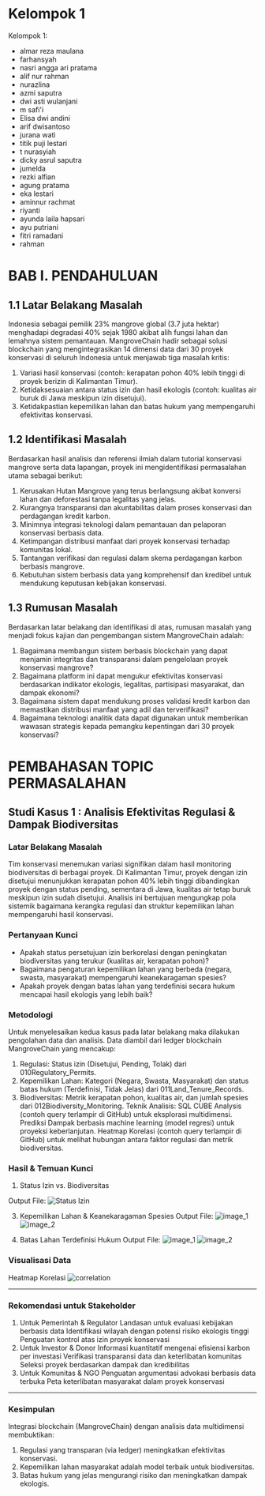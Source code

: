 # Kelompok 1
Kelompok 1:
- almar reza maulana
- farhansyah
- nasri angga ari pratama
- alif nur rahman
- nurazlina
- azmi saputra
- dwi asti wulanjani
- m safi'i
- Elisa dwi andini
- arif dwisantoso
- jurana wati
- titik puji lestari
- t nurasyiah
- dicky asrul saputra
- jumelda
- rezki alfian
- agung pratama
- eka lestari
- aminnur rachmat
- riyanti
- ayunda laila hapsari
- ayu putriani
- fitri ramadani
- rahman

# BAB I. PENDAHULUAN
## 1.1 Latar Belakang Masalah

Indonesia sebagai pemilik 23% mangrove global (3.7 juta hektar) menghadapi degradasi 40% sejak 1980 akibat alih fungsi lahan dan lemahnya sistem pemantauan. 
MangroveChain hadir sebagai solusi blockchain yang mengintegrasikan 14 dimensi data dari 30 proyek konservasi di seluruh Indonesia untuk menjawab tiga masalah kritis:
1. Variasi hasil konservasi (contoh: kerapatan pohon 40% lebih tinggi di proyek berizin di Kalimantan Timur).
2. Ketidaksesuaian antara status izin dan hasil ekologis (contoh: kualitas air buruk di Jawa meskipun izin disetujui).
3. Ketidakpastian kepemilikan lahan dan batas hukum yang mempengaruhi efektivitas konservasi.

## 1.2 Identifikasi Masalah
Berdasarkan hasil analisis dan referensi ilmiah dalam tutorial konservasi mangrove serta data lapangan, proyek ini mengidentifikasi permasalahan utama sebagai berikut:
1. Kerusakan Hutan Mangrove yang terus berlangsung akibat konversi lahan dan deforestasi tanpa legalitas yang jelas.
2. Kurangnya transparansi dan akuntabilitas dalam proses konservasi dan perdagangan kredit karbon.
3. Minimnya integrasi teknologi dalam pemantauan dan pelaporan konservasi berbasis data.
4. Ketimpangan distribusi manfaat dari proyek konservasi terhadap komunitas lokal.
5. Tantangan verifikasi dan regulasi dalam skema perdagangan karbon berbasis mangrove.
6. Kebutuhan sistem berbasis data yang komprehensif dan kredibel untuk mendukung keputusan kebijakan konservasi.

## 1.3 Rumusan Masalah
Berdasarkan latar belakang dan identifikasi di atas, rumusan masalah yang menjadi fokus kajian dan pengembangan sistem MangroveChain adalah:
1. Bagaimana membangun sistem berbasis blockchain yang dapat menjamin integritas dan transparansi dalam pengelolaan proyek konservasi mangrove?
2. Bagaimana platform ini dapat mengukur efektivitas konservasi berdasarkan indikator ekologis, legalitas, partisipasi masyarakat, dan dampak ekonomi?
3. Bagaimana sistem dapat mendukung proses validasi kredit karbon dan memastikan distribusi manfaat yang adil dan terverifikasi?
4. Bagaimana teknologi analitik data dapat digunakan untuk memberikan wawasan strategis kepada pemangku kepentingan dari 30 proyek konservasi?

# PEMBAHASAN TOPIC PERMASALAHAN

## Studi Kasus 1 : Analisis Efektivitas Regulasi & Dampak Biodiversitas

### Latar Belakang Masalah
Tim konservasi menemukan variasi signifikan dalam hasil monitoring biodiversitas di berbagai proyek. Di Kalimantan Timur, proyek dengan izin disetujui menunjukkan kerapatan pohon 40% lebih tinggi dibandingkan proyek dengan status pending, sementara di Jawa, kualitas air tetap buruk meskipun izin sudah disetujui. Analisis ini bertujuan mengungkap pola sistemik bagaimana kerangka regulasi dan struktur kepemilikan lahan mempengaruhi hasil konservasi.

### Pertanyaan Kunci
- Apakah status persetujuan izin berkorelasi dengan peningkatan biodiversitas yang terukur (kualitas air, kerapatan pohon)?
- Bagaimana pengaturan kepemilikan lahan yang berbeda (negara, swasta, masyarakat) mempengaruhi keanekaragaman spesies?
- Apakah proyek dengan batas lahan yang terdefinisi secara hukum mencapai hasil ekologis yang lebih baik?

### Metodologi
Untuk menyelesaikan kedua kasus pada latar belakang maka dilakukan pengolahan data dan analisis. 
Data diambil dari ledger blockchain MangroveChain yang mencakup:
1. Regulasi: Status izin (Disetujui, Pending, Tolak) dari 010Regulatory_Permits.
2. Kepemilikan Lahan: Kategori (Negara, Swasta, Masyarakat) dan status batas hukum (Terdefinisi, Tidak Jelas) dari 011Land_Tenure_Records.
3. Biodiversitas: Metrik kerapatan pohon, kualitas air, dan jumlah spesies dari 012Biodiversity_Monitoring.
Teknik Analisis:
SQL CUBE Analysis (contoh query terlampir di GitHub) untuk eksplorasi multidimensi.
Prediksi Dampak berbasis machine learning (model regresi) untuk proyeksi keberlanjutan.
Heatmap Korelasi (contoh query terlampir di GitHub) untuk melihat hubungan antara faktor regulasi dan metrik biodiversitas.

### Hasil & Temuan Kunci
1. Status Izin vs. Biodiversitas

Output File:
![Status Izin](https://github.com/nurazlina-4/MangroveChain-Conservation-Analytics/blob/main/images/Status_Izin.PNG)

3. Kepemilikan Lahan & Keanekaragaman Spesies
Output File:
![image_1](https://github.com/nurazlina-4/MangroveChain-Conservation-Analytics/blob/main/images/output_1-12.PNG)
![image_2](https://github.com/nurazlina-4/MangroveChain-Conservation-Analytics/blob/main/images/output_13-30.PNG)

4. Batas Lahan Terdefinisi Hukum
Output File:
![image_1](https://github.com/nurazlina-4/MangroveChain-Conservation-Analytics/blob/main/images/output_1-12.PNG)
![image_2](https://github.com/nurazlina-4/MangroveChain-Conservation-Analytics/blob/main/images/output_13-30.PNG)

### Visualisasi Data 
 Heatmap Korelasi
 ![correlation](https://github.com/nurazlina-4/MangroveChain-Conservation-Analytics/blob/main/images/output_correlation.png)

---
### Rekomendasi untuk Stakeholder
1. Untuk Pemerintah & Regulator
Landasan untuk evaluasi kebijakan berbasis data
Identifikasi wilayah dengan potensi risiko ekologis tinggi
Penguatan kontrol atas izin proyek konservasi
2. Untuk Investor & Donor
Informasi kuantitatif mengenai efisiensi karbon per investasi
Verifikasi transparansi data dan keterlibatan komunitas
Seleksi proyek berdasarkan dampak dan kredibilitas
3. Untuk Komunitas & NGO
Penguatan argumentasi advokasi berbasis data terbuka
Peta keterlibatan masyarakat dalam proyek konservasi
---
### Kesimpulan
Integrasi blockchain (MangroveChain) dengan analisis data multidimensi membuktikan:
1. Regulasi yang transparan (via ledger) meningkatkan efektivitas konservasi.
2. Kepemilikan lahan masyarakat adalah model terbaik untuk biodiversitas.
3. Batas hukum yang jelas mengurangi risiko dan meningkatkan dampak ekologis.
